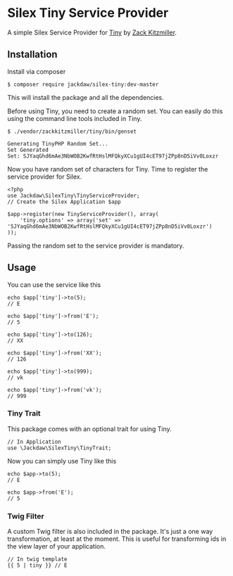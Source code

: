 # Silex Tiny Service Provider

A simple Silex Service Provider for [Tiny] 
by [Zack Kitzmiller](https://github.com/zackkitzmiller).

## Installation

Install via composer

    $ composer require jackdaw/silex-tiny:dev-master
    
This will install the package and all the dependencies.

Before using Tiny, you need to create a random set. You can easily do this using the command
line tools included in Tiny.

    $ ./vendor/zackkitzmiller/tiny/bin/genset 
    
    Generating TinyPHP Random Set...
    Set Generated
    Set: SJYaqGhd6mAe3NbWOB2KwfRtHslMFQkyXCu1gUI4cET97jZPp8nD5iVv0Loxzr 

Now you have random set of characters for Tiny. Time to register the service 
provider for Silex.

    <?php
    use Jackdaw\SilexTiny\TinyServiceProvider;
    // Create the Silex Application $app
    
    $app->register(new TinyServiceProvider(), array(
        'tiny.options' => array('set' => 'SJYaqGhd6mAe3NbWOB2KwfRtHslMFQkyXCu1gUI4cET97jZPp8nD5iVv0Loxzr')
    ));

Passing the random set to the service provider is mandatory.


## Usage

You can use the service like this

    echo $app['tiny']->to(5);
    // E
    
    echo $app['tiny']->from('E');
    // 5
    
    echo $app['tiny']->to(126);
    // XX
    
    echo $app['tiny']->from('XX');
    // 126
    
    echo $app['tiny']->to(999);
    // vk
    
    echo $app['tiny']->from('vk');
    // 999


### Tiny Trait

This package comes with an optional trait for using Tiny. 

    // In Application
    use \Jackdaw\SilexTiny\TinyTrait;

Now you can simply use Tiny like this

    echo $app->to(5);
    // E
    
    echo $app->from('E');
    // 5


### Twig Filter

A custom Twig filter is also included in the package. It's just a one
way transformation, at least at the moment. This is useful for transforming
ids in the view layer of your application.

    // In twig template
    {{ 5 | tiny }} // E


[Tiny]: https://github.com/zackkitzmiller/tiny-php/